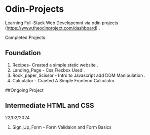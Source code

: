 # Odin-Projects
Learning Full-Stack Web Developemnt via odin projects (https://www.theodinproject.com/dashboard) .

Completed Projects 
## Foundation
1. Recipes- Created a simple static website .
2. Landing_Page - Css,Flexbox Used .
3. Rock_paper_Scissor - Intro to Javascript add DOM Manipulation .
4. Calculator - Craeted A Simple Frontend Calculator.
   
##Ongoing Project

## Intermediate HTML and CSS 
22/02/2024
1. Sign_Up_Form -  Form Validaion and Form Basics 
